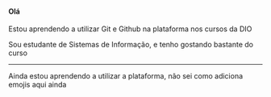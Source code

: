 <h4>Olá</h4>
<p>Estou aprendendo a utilizar Git e Github na plataforma nos cursos da DIO</p>
<p>Sou estudante de Sistemas de Informação, e tenho gostando bastante do curso</p>
<hr>
<p>Ainda estou aprendendo a utilizar a plataforma, não sei como adiciona emojis aqui ainda</p>
